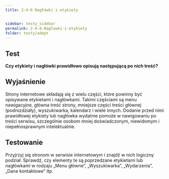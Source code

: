 ```yaml
---
title: 2-4-6 Nagłówki i etykiety


sidebar: testy_sidebar
permalink: 2-4-6-Naglowki-i-etykiety
folder: testy/adept
---
```


## Test
**Czy etykiety i nagłówki prawidłowo opisują następującą po nich treść?**

## Wyjaśnienie
Strony internetowe składają się z wielu części, które powinny być opisywane etykietami i nagłówkami. Takimi częściami są menu nawigacyjne, główna treść strony, mniejsze części treści głównej (podrozdziały), wyszukiwarka, kalendarz i wiele innych. Dodanie przed nimi prawidłowej etykiety lub nagłówka wydatnie pomoże w nawigowaniu po treści serwisu, szczególnie osobom mniej doświadczonym, niewidomym i niepełnosprawnym intelektualnie.

## Testowanie
Przyjrzyj się stronom w serwisie internetowym i znajdź w nich logiczny podział. Sprawdź, czy elementy te są poprzedzane etykietami lub nagłówkami w rodzaju „Menu główne”, „Wyszukiwarka”, „Wydarzenia”, „Dane kontaktowe” itp.
